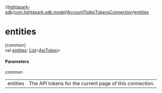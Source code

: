 //[lightspark-sdk](../../../index.md)/[com.lightspark.sdk.model](../index.md)/[AccountToApiTokensConnection](index.md)/[entities](entities.md)

# entities

[common]\
val [entities](entities.md): [List](https://kotlinlang.org/api/latest/jvm/stdlib/kotlin.collections/-list/index.html)&lt;[ApiToken](../-api-token/index.md)&gt;

#### Parameters

common

| | |
|---|---|
| entities | The API tokens for the current page of this connection. |
